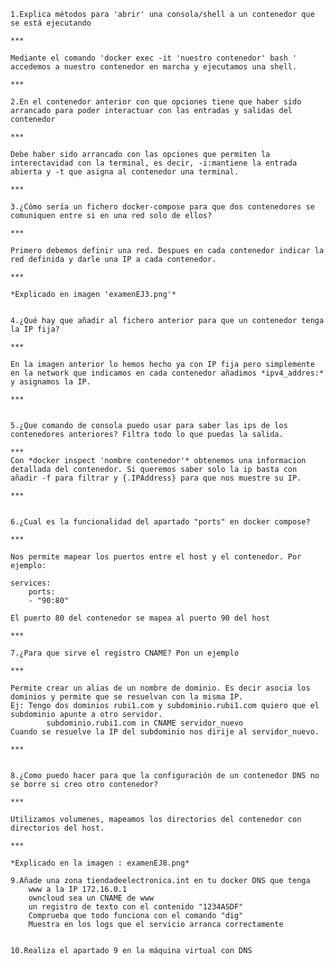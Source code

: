 
    1.Explica métodos para 'abrir' una consola/shell a un contenedor que se está ejecutando

    ***
   
    Mediante el comando 'docker exec -it 'nuestro contenedor' bash ' accedemos a nuestro contenedor en marcha y ejecutamos una shell.
   
    ***

    2.En el contenedor anterior con que opciones tiene que haber sido arrancado para poder interactuar con las entradas y salidas del contenedor
    
    ***
   
    Debe haber sido arrancado con las opciones que permiten la interectavidad con la terminal, es decir, -i:mantiene la entrada abierta y -t que asigna al contenedor una terminal.
    
    ***

    3.¿Cómo sería un fichero docker-compose para que dos contenedores se comuniquen entre si en una red solo de ellos?
   
    ***
    
    Primero debemos definir una red. Despues en cada contenedor indicar la red definida y darle una IP a cada contenedor.
    
    ***
    
    *Explicado en imagen 'examenEJ3.png'*
    
    
    4.¿Qué hay que añadir al fichero anterior para que un contenedor tenga la IP fija?

    ***
   
    En la imagen anterior lo hemos hecho ya con IP fija pero simplemente en la network que indicamos en cada contenedor añadimos *ipv4_addres:* y asignamos la IP.
   
    *** 


    5.¿Que comando de consola puedo usar para saber las ips de los contenedores anteriores? Filtra todo lo que puedas la salida.

    ***
    Con *docker inspect 'nombre contenedor'* obtenemos una informacion detallada del contenedor. Si queremos saber solo la ip basta con añadir -f para filtrar y {.IPAddress} para que nos muestre su IP.
    
    ***


    6.¿Cual es la funcionalidad del apartado "ports" en docker compose?

    ***

    Nos permite mapear los puertos entre el host y el contenedor. Por ejemplo:
    
    services:
        ports:
        - "90:80"
    
    El puerto 80 del contenedor se mapea al puerto 90 del host

    ***

    7.¿Para que sirve el registro CNAME? Pon un ejemplo

    ***

    Permite crear un alias de un nombre de dominio. Es decir asocia los dominios y permite que se resuelvan con la misma IP.
    Ej: Tengo dos dominios rubi1.com y subdominio.rubi1.com quiero que el subdominio apunte a otro servidor. 
            subdominio.rubi1.com in CNAME servidor_nuevo
    Cuando se resuelve la IP del subdominio nos dirije al servidor_nuevo.

    ***


    8.¿Como puedo hacer para que la configuración de un contenedor DNS no se borre si creo otro contenedor?

    ***

    Utilizamos volumenes, mapeamos los directorios del contenedor con directorios del host.
    
    ***

    *Explicado en la imagen : examenEJ8.png*

    9.Añade una zona tiendadeelectronica.int en tu docker DNS que tenga
        www a la IP 172.16.0.1
        owncloud sea un CNAME de www
        un registro de texto con el contenido "1234ASDF"
        Comprueba que todo funciona con el comando "dig"
        Muestra en los logs que el servicio arranca correctamente
   
   
    10.Realiza el apartado 9 en la máquina virtual con DNS
